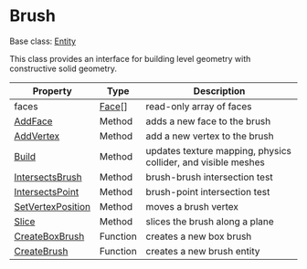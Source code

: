 # Brush

Base class: [Entity](Entity.md)

This class provides an interface for building level geometry with constructive solid geometry.

| Property | Type | Description |
|---|---|---|
| faces | [Face](Face.md)[] | read-only array of faces |
| [AddFace](Brush_AddFace.md) | Method | adds a new face to the brush | 
| [AddVertex](Brush_AddVertex.md) | Method | add a new vertex to the brush | 
| [Build](Brush_Build.md) | Method | updates texture mapping, physics collider, and visible meshes | 
| [IntersectsBrush](Brush_IntersectsBrush.md) | Method | brush-brush intersection test | 
| [IntersectsPoint](Brush_IntersectsPoint.md) | Method | brush-point intersection test | 
| [SetVertexPosition](Brush_SetVertexPosition.md) | Method | moves a brush vertex | 
| [Slice](Brush_Slice.md) | Method | slices the brush along a plane | 
| [CreateBoxBrush](CreateBoxBrush.md) | Function | creates a new box brush |
| [CreateBrush](CreateBrush.md) | Function | creates a new brush entity |

